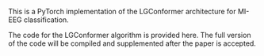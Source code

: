 This is a PyTorch implementation of the LGConformer architecture for MI-EEG classification.

The code for the LGConformer algorithm is provided here. The full version of the code will be compiled and supplemented after the paper is accepted.
